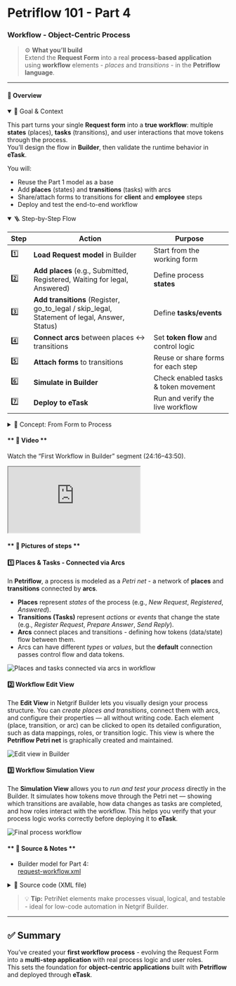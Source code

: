 # Petriflow 101 - Part 4
### Workflow - Object-Centric Process

> ⚙️ **What you’ll build**  
> Extend the **Request Form** into a real **process-based application** using **workflow** elements - *places* and *transitions* - in the **Petriflow language**.

---

<!-- tabs:start -->

#### **🧠 Overview**

<details open>
<summary>📘 Goal & Context</summary>

This part turns your single **Request form** into a **true workflow**: multiple **states** (places), **tasks** (transitions), and user interactions that move tokens through the process.  
You’ll design the flow in **Builder**, then validate the runtime behavior in **eTask**.

You will:
- Reuse the Part 1 model as a base
- Add **places** (states) and **transitions** (tasks) with arcs
- Share/attach forms to transitions for **client** and **employee** steps
- Deploy and test the end-to-end workflow
</details>

<details open>
<summary>🪜 Step-by-Step Flow</summary>

| Step | Action | Purpose |
|------|--------|---------|
| 1️⃣ | **Load Request model** in Builder | Start from the working form |
| 2️⃣ | **Add places** (e.g., Submitted, Registered, Waiting for legal, Answered) | Define process **states** |
| 3️⃣ | **Add transitions** (Register, go_to_legal / skip_legal, Statement of legal, Answer, Status) | Define **tasks/events** |
| 4️⃣ | **Connect arcs** between places ↔ transitions | Set **token flow** and control logic |
| 5️⃣ | **Attach forms** to transitions | Reuse or share forms for each step |
| 6️⃣ | **Simulate in Builder** | Check enabled tasks & token movement |
| 7️⃣ | **Deploy to eTask** | Run and verify the live workflow |
</details>

<details>
<summary>🧩 Concept: From Form to Process</summary>

- **Places (⚪)** represent **states** the case can be in
- **Transitions (⬛)** represent **tasks** users (or system) perform
- **Arcs** define how **tokens** move between states and tasks
- **Shared forms** let multiple tasks reuse the same UI and data

> 💡 **Tip:** Keep transitions small and focused (one user intent per task). It simplifies permissions, testing, and future changes.
</details>

#### ** 🎥 Video **

Watch the “First Workflow in Builder” segment (24:16–43:50).
<div class="container">
  <iframe class="responsive-iframe" src="https://www.youtube.com/embed/sAVgSaBOkUE?start=1580&end=2630" title="First Workflow in Builder" allowfullscreen></iframe>
</div>

#### ** 🧱 Pictures of steps **

<div class="cards">

<div class="card">
<h4>1️⃣ Places & Tasks - Connected via Arcs</h4>
<p>
In <strong>Petriflow</strong>, a process is modeled as a <em>Petri net</em> - a network of <strong>places</strong> and <strong>transitions</strong> connected by <strong>arcs</strong>.
</p>
<ul>
  <li><strong>Places</strong> represent <em>states</em> of the process (e.g., <em>New Request</em>, <em>Registered</em>, <em>Answered</em>).</li>
  <li><strong>Transitions (Tasks)</strong> represent <em>actions</em> or <em>events</em> that change the state (e.g., <em>Register Request</em>, <em>Prepare Answer</em>, <em>Send Reply</em>).</li>
  <li><strong>Arcs</strong> connect places and transitions - defining how tokens (data/state) flow between them.</li>
  <li>Arcs can have different <em>types</em> or <em>values</em>, but the <strong>default</strong> connection passes control flow and data tokens.</li>
</ul>
<img src="tutorials/petriflow101/part4/places&tasks.png" alt="Places and tasks connected via arcs in workflow" />
</div>
<div class="card">
<h4>2️⃣ Workflow Edit View</h4>
<p>
The <strong>Edit View</strong> in Netgrif Builder lets you visually design your process structure.
You can <em>create places and transitions</em>, connect them with arcs, and configure their properties — all without writing code.
Each element (place, transition, or arc) can be clicked to open its detailed configuration, such as data mappings, roles, or transition logic.
This view is where the <strong>Petriflow Petri net</strong> is graphically created and maintained.
</p>
<img src="tutorials/petriflow101/part4/editView.png" alt="Edit view in Builder" />
</div>

<div class="card">
<h4>3️⃣ Workflow Simulation View</h4>
<p>
The <strong>Simulation View</strong> allows you to <em>run and test your process</em> directly in the Builder.
It simulates how tokens move through the Petri net — showing which transitions are available,
how data changes as tasks are completed, and how roles interact with the workflow.
This helps you verify that your process logic works correctly before deploying it to <strong>eTask</strong>.
</p>
<img src="tutorials/petriflow101/part4/simulationView.png" alt="Final process workflow" />
</div>

</div>

#### ** 🧾 Source & Notes **

- Builder model for Part 4:  
  <a target="_blank" href="https://builder.netgrif.cloud/modeler?modelUrl=https://academy.netgrif.com/tutorials/petriflow101/part4/request-workflow.xml">request-workflow.xml</a>

<details>
<summary>📄 Source code (XML file)</summary>

```xml
<document xmlns:xsi="http://www.w3.org/2001/XMLSchema-instance" xsi:noNamespaceSchemaLocation="https://petriflow.com/petriflow.schema.xsd">
  <id>request</id>
  <version>1.0.0</version>
  <initials>RQT</initials>
  <title>Request</title>
  <icon>device_hub</icon>
  <defaultRole>true</defaultRole>
  <anonymousRole>true</anonymousRole>
  <transitionRole>false</transitionRole>
  <data type="file">
    <id>attachment</id>
    <title>Attachment</title>
  </data>
  <data type="text">
    <id>email</id>
    <title>Email</title>
    <validations>
      <validation>
        <expression>regex ^[\w-\.]+@([\w-]+\.)+[\w-]{2,4}$</expression>
        <message>Please type a valid email</message>
      </validation>
    </validations>
  </data>
  <data type="text">
    <id>name</id>
    <title>Name</title>
  </data>
  <data type="text">
    <id>phone</id>
    <title>Phone number</title>
  </data>
  <data type="text">
    <id>request_text</id>
    <title>Request</title>
  </data>
  <data type="text">
    <id>surname</id>
    <title>Surname</title>
  </data>
  <transition>
    <id>t1</id>
    <x>336</x>
    <y>112</y>
    <label>Request form</label>
    <assignPolicy>auto</assignPolicy>
  </transition>
  <transition>
    <id>t2</id>
    <x>176</x>
    <y>272</y>
    <label>Submit request</label>
    <assignPolicy>auto</assignPolicy>
  </transition>
  <transition>
    <id>t3</id>
    <x>432</x>
    <y>272</y>
    <label>Register</label>
  </transition>
  <transition>
    <id>t4</id>
    <x>656</x>
    <y>176</y>
    <label>go_to_legal</label>
  </transition>
  <transition>
    <id>t5</id>
    <x>912</x>
    <y>176</y>
    <label>Statement of legal</label>
  </transition>
  <transition>
    <id>t6</id>
    <x>1136</x>
    <y>272</y>
    <label>Answer</label>
  </transition>
  <transition>
    <id>t7</id>
    <x>784</x>
    <y>272</y>
    <label>skip_legal</label>
  </transition>
  <transition>
    <id>t8</id>
    <x>432</x>
    <y>400</y>
    <label>Status</label>
  </transition>
  <place>
    <id>p1</id>
    <x>48</x>
    <y>272</y>
    <label>Start</label>
    <tokens>1</tokens>
    <static>false</static>
  </place>
  <place>
    <id>p2</id>
    <x>304</x>
    <y>272</y>
    <label>Submitted</label>
    <tokens>0</tokens>
    <static>false</static>
  </place>
  <place>
    <id>p3</id>
    <x>560</x>
    <y>272</y>
    <label>Registered</label>
    <tokens>0</tokens>
    <static>false</static>
  </place>
  <place>
    <id>p4</id>
    <x>784</x>
    <y>176</y>
    <label>Waiting for legal</label>
    <tokens>0</tokens>
    <static>false</static>
  </place>
  <place>
    <id>p5</id>
    <x>1008</x>
    <y>272</y>
    <label>Waiting for answer</label>
    <tokens>0</tokens>
    <static>false</static>
  </place>
  <place>
    <id>p6</id>
    <x>1264</x>
    <y>272</y>
    <tokens>0</tokens>
    <static>false</static>
  </place>
  <place>
    <id>p7</id>
    <x>304</x>
    <y>400</y>
    <label>Submitted</label>
    <tokens>0</tokens>
    <static>false</static>
  </place>
  <arc>
    <id>a1</id>
    <type>regular</type>
    <sourceId>p1</sourceId>
    <destinationId>t2</destinationId>
    <multiplicity>1</multiplicity>
  </arc>
  <arc>
    <id>a10</id>
    <type>regular</type>
    <sourceId>t6</sourceId>
    <destinationId>p6</destinationId>
    <multiplicity>1</multiplicity>
  </arc>
  <arc>
    <id>a11</id>
    <type>regular</type>
    <sourceId>p3</sourceId>
    <destinationId>t7</destinationId>
    <multiplicity>1</multiplicity>
  </arc>
  <arc>
    <id>a12</id>
    <type>regular</type>
    <sourceId>t7</sourceId>
    <destinationId>p5</destinationId>
    <multiplicity>1</multiplicity>
  </arc>
  <arc>
    <id>a13</id>
    <type>regular</type>
    <sourceId>t2</sourceId>
    <destinationId>p7</destinationId>
    <multiplicity>1</multiplicity>
  </arc>
  <arc>
    <id>a14</id>
    <type>read</type>
    <sourceId>p7</sourceId>
    <destinationId>t8</destinationId>
    <multiplicity>1</multiplicity>
  </arc>
  <arc>
    <id>a2</id>
    <type>regular</type>
    <sourceId>t2</sourceId>
    <destinationId>p2</destinationId>
    <multiplicity>1</multiplicity>
  </arc>
  <arc>
    <id>a3</id>
    <type>regular</type>
    <sourceId>p2</sourceId>
    <destinationId>t3</destinationId>
    <multiplicity>1</multiplicity>
  </arc>
  <arc>
    <id>a4</id>
    <type>regular</type>
    <sourceId>t3</sourceId>
    <destinationId>p3</destinationId>
    <multiplicity>1</multiplicity>
  </arc>
  <arc>
    <id>a5</id>
    <type>regular</type>
    <sourceId>p3</sourceId>
    <destinationId>t4</destinationId>
    <multiplicity>1</multiplicity>
  </arc>
  <arc>
    <id>a6</id>
    <type>regular</type>
    <sourceId>t4</sourceId>
    <destinationId>p4</destinationId>
    <multiplicity>1</multiplicity>
  </arc>
  <arc>
    <id>a7</id>
    <type>regular</type>
    <sourceId>p4</sourceId>
    <destinationId>t5</destinationId>
    <multiplicity>1</multiplicity>
  </arc>
  <arc>
    <id>a8</id>
    <type>regular</type>
    <sourceId>t5</sourceId>
    <destinationId>p5</destinationId>
    <multiplicity>1</multiplicity>
  </arc>
  <arc>
    <id>a9</id>
    <type>regular</type>
    <sourceId>p5</sourceId>
    <destinationId>t6</destinationId>
    <multiplicity>1</multiplicity>
  </arc>
</document>
```
</details>

> 💡 **Tip:** PetriNet elements make processes visual, logical, and testable - ideal for low-code automation in Netgrif Builder.

<!-- tabs:end -->

---

## ✅ Summary

You’ve created your **first workflow process** - evolving the Request Form into a **multi-step application** with real process logic and user roles.  
This sets the foundation for **object-centric applications** built with **Petriflow** and deployed through **eTask**.